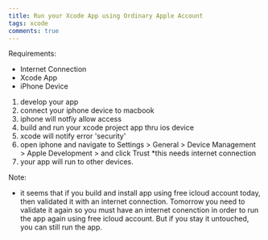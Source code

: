 ```yaml
---
title: Run your Xcode App using Ordinary Apple Account
tags: xcode
comments: true
---
```


Requirements:
* Internet Connection
* Xcode App
* iPhone Device

1. develop your app
2. connect your iphone device to macbook
3. iphone will notfiy allow access
4. build and run your xcode project app thru ios device 
5. xcode will notify error 'security'
6. open iphone and navigate to
    Settings > General > Device Management > Apple Development > and click Trust
    *this needs internet connection
7. your app will run to other devices.


Note:
* it seems that if you build and install app using free icloud account today, then validated it with an internet connection. Tomorrow you need to validate it again so you must have an internet conenction in order to run the app again using free icloud account. But if you stay it untouched, you can still run the app. 